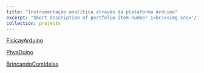 ```yaml
---
title: "Instrumentação analítica através da plataforma Arduino"
excerpt: "Short description of portfolio item number 1<br/><img src='/images/arduino500x300.jpg'>"
collection: projects
---
```


[FisicayArduino](http://www.fisicayarduino.com.ar/en/)

[PhysDuino](http://lide.uhk.cz/prf/ucitel/slegrja1/physduino/)

[BrincandoComIdeias](https://www.brincandocomideias.com/)

